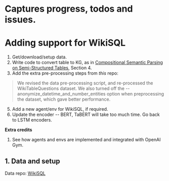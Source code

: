 Captures progress, todos and issues.
===

# Adding support for WikiSQL
1. Get/download/setup data.
2. Write code to convert table to KG, as in [Compositional Semantic Parsing on Semi-Structured Tables](https://www.aclweb.org/anthology/P15-1142.pdf), Section 4.
3. Add the extra pre-processing steps from *this* repo:
> We revised the data pre-processing script, and re-processed the WikiTableQuestions dataset. We also turned off the --anonymize_datetime_and_number_entities option when preprocessing the dataset, which gave better performance.
5. Add a new agent/env for WikiSQL, if required.
6. Update the encoder -- BERT, TaBERT will take too much time. Go back to LSTM encoders.

**Extra credits**
1. See how agents and envs are implemented and integrated with OpenAI Gym.


## 1. Data and setup
Data repo: [WikiSQL](https://github.com/salesforce/WikiSQL)